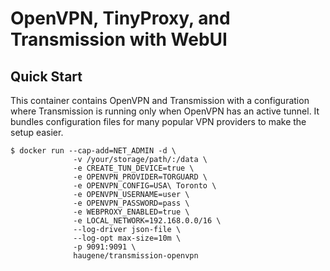# OpenVPN, TinyProxy, and Transmission with WebUI

## Quick Start

This container contains OpenVPN and Transmission with a configuration
where Transmission is running only when OpenVPN has an active tunnel.
It bundles configuration files for many popular VPN providers to make the setup easier.

```
$ docker run --cap-add=NET_ADMIN -d \
              -v /your/storage/path/:/data \
              -e CREATE_TUN_DEVICE=true \
              -e OPENVPN_PROVIDER=TORGUARD \
              -e OPENVPN_CONFIG=USA\ Toronto \
              -e OPENVPN_USERNAME=user \
              -e OPENVPN_PASSWORD=pass \
              -e WEBPROXY_ENABLED=true \
              -e LOCAL_NETWORK=192.168.0.0/16 \
              --log-driver json-file \
              --log-opt max-size=10m \
              -p 9091:9091 \
              haugene/transmission-openvpn
```

